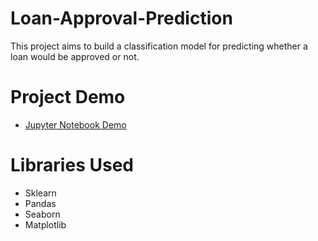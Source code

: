 # Loan-Approval-Prediction
This project aims to build a classification model for predicting whether a loan would be approved or not.

# Project Demo
* [Jupyter Notebook Demo](https://nbviewer.jupyter.org/github/Naharul98/Loan-Approval-Prediction/blob/main/Loan-Application-Outcome-Prediction.ipynb)

# Libraries Used
+ Sklearn
+ Pandas
+ Seaborn
+ Matplotlib
